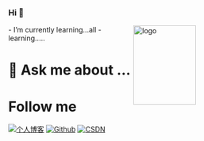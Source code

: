 ### Hi  👋
<img src="https://github-readme-stats.vercel.app/api?username=yifangtan&show_icons=true&theme=vue" alt="logo" height="160" align="right" width="50%" />
- I’m currently learning...all 
- learning.....

# 💬 Ask me about ...
# Follow me
[![个人博客](https://img.shields.io/badge/-个人博客（一方潭）-c14438?style=flat-square&logo=B&logoColor=white)](https://www.yifangtan.com/)
[![Github](https://img.shields.io/github/followers/duktig666?label=Github&style=social)](https://github.com/yifangtan/)
[![CSDN](https://img.shields.io/badge/-CSDN-c14438?style=flat-square&logo=C&logoColor=white)](https://blog.csdn.net/LJLPILIPALA?spm=1001.2101.3001.5343)
<!--
**yifangtan/yifangtan** is a ✨ _special_ ✨ repository because its `README.md` (this file) appears on your GitHub profile.

Here are some ideas to get you started:

- 🔭 I’m currently working on ...
- 🌱 I’m currently learning ...
- 👯 I’m looking to collaborate on ...
- 🤔 I’m looking for help with ...
- 💬 Ask me about ...
- 📫 How to reach me: ...
- 😄 Pronouns: ...
- ⚡ Fun fact: ...
-->
